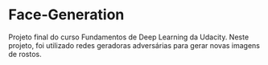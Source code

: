# Face-Generation
Projeto final do curso Fundamentos de Deep Learning da Udacity. Neste projeto, foi utilizado redes geradoras adversárias para gerar novas imagens de rostos.
